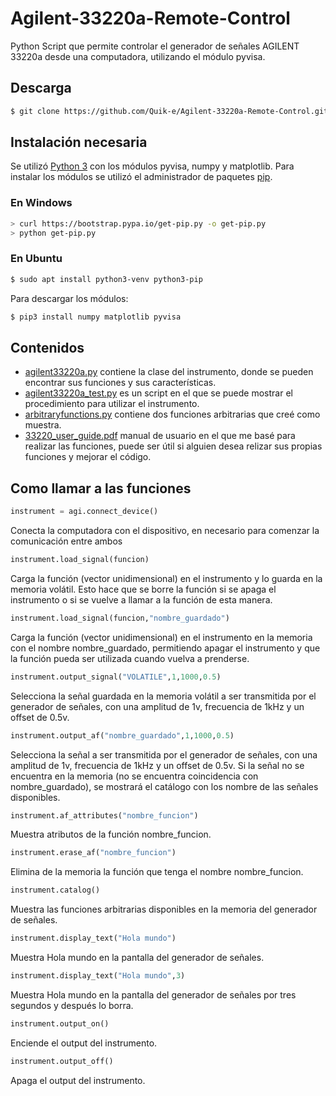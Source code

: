 # Agilent-33220a-Remote-Control
Python Script que permite controlar el generador de señales AGILENT 33220a desde una computadora, utilizando el módulo pyvisa.

## Descarga
```sh
$ git clone https://github.com/Quik-e/Agilent-33220a-Remote-Control.git
```

## Instalación necesaria
Se utilizó [Python 3](https://www.python.org/) con los módulos pyvisa, numpy y matplotlib. Para instalar los módulos se utilizó el administrador de paquetes [pip](https://pypi.org/project/pip/).
### En Windows
```sh
> curl https://bootstrap.pypa.io/get-pip.py -o get-pip.py
> python get-pip.py
```
### En Ubuntu
```sh
$ sudo apt install python3-venv python3-pip
```
Para descargar los módulos:
```sh
$ pip3 install numpy matplotlib pyvisa
```
## Contenidos
* [agilent33220a.py](https://github.com/Quik-e/Agilent-33220a-Remote-Control/blob/master/agilent33220a.py) contiene la clase del instrumento, donde se pueden encontrar sus funciones y sus características.
* [agilent33220a_test.py](https://github.com/Quik-e/Agilent-33220a-Remote-Control/blob/master/agilent33220a_test.py) es un script en el que se puede mostrar el procedimiento para utilizar el instrumento.
* [arbitraryfunctions.py](https://github.com/Quik-e/Agilent-33220a-Remote-Control/blob/master/arbitraryfunctions.py) contiene dos funciones arbitrarias que creé como muestra.
* [33220_user_guide.pdf](https://github.com/Quik-e/Agilent-33220a-Remote-Control/blob/master/33220_user_guide.pdf) manual de usuario en el que me basé para realizar las funciones, puede ser útil si alguien desea relizar sus propias funciones y mejorar el código.
## Como llamar a las funciones
```python
instrument = agi.connect_device()
```
Conecta la computadora con el dispositivo, en necesario para comenzar la comunicación entre ambos

```python
instrument.load_signal(funcion)
```
Carga la función (vector unidimensional) en el instrumento y lo guarda en la memoria volátil. Esto hace que se borre la función si se apaga el instrumento o si se vuelve a llamar a la función de esta manera.

```python
instrument.load_signal(funcion,"nombre_guardado")
```
Carga la función (vector unidimensional) en el instrumento en la memoria con el nombre nombre_guardado, permitiendo apagar el instrumento y que la función pueda ser utilizada cuando vuelva a prenderse.

```python
instrument.output_signal("VOLATILE",1,1000,0.5)
```
Selecciona la señal guardada en la memoria volátil a ser transmitida por el generador de señales, con una amplitud de 1v, frecuencia de 1kHz y un offset de 0.5v.

```python
instrument.output_af("nombre_guardado",1,1000,0.5)
```
Selecciona la señal a ser transmitida por el generador de señales, con una amplitud de 1v, frecuencia de 1kHz y un offset de 0.5v. Si la señal no se encuentra en la memoria (no se encuentra coincidencia con nombre_guardado), se mostrará el catálogo con los nombre de las señales disponibles.

```python
instrument.af_attributes("nombre_funcion")
```
Muestra atributos de la función nombre_funcion.

```python
instrument.erase_af("nombre_funcion")
```
Elimina de la memoria la función que tenga el nombre nombre_funcion.

```python
instrument.catalog()
```
Muestra las funciones arbitrarias disponibles en la memoria del generador de señales.

```python
instrument.display_text("Hola mundo")
```
Muestra Hola mundo en la pantalla del generador de señales.

```python
instrument.display_text("Hola mundo",3)
```
Muestra Hola mundo en la pantalla del generador de señales por tres segundos y después lo borra.

```python
instrument.output_on()
```
Enciende el output del instrumento.

```python
instrument.output_off()
```
Apaga el output del instrumento.


